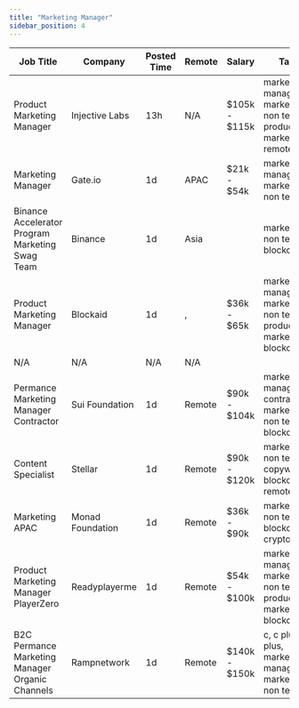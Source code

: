 ```yaml
---
title: "Marketing Manager"
sidebar_position: 4
---
```


| Job Title | Company | Posted Time | Remote | Salary | Tags | Apply Link |
|-----------|---------|-------------|--------|--------|------|------------|
| Product Marketing Manager | Injective Labs | 13h | N/A | $105k - $115k | marketing manager, marketing, non tech, product marketing, remote | [Apply](https://web3.career/product-marketing-manager-injectivelabs/96571) |
| Marketing Manager | Gate.io | 1d | APAC | $21k - $54k | marketing manager, marketing, non tech | [Apply](https://web3.career/marketing-manager-gate-io/96535) |
| Binance Accelerator Program Marketing Swag Team | Binance | 1d | Asia |  | marketing, non tech, blockchain | [Apply](https://web3.career/binance-accelerator-program-marketing-swag-team-binance/96512) |
| Product Marketing Manager | Blockaid | 1d | , | $36k - $65k | marketing manager, marketing, non tech, product marketing, blockchain | [Apply](https://web3.career/product-marketing-manager-blockaid/96504) |
| N/A | N/A | N/A | N/A |  |  | [Apply](https://web3.career/metana) |
| Permance Marketing Manager Contractor | Sui Foundation | 1d | Remote | $90k - $104k | marketing manager, contractor, marketing, non tech, blockchain | [Apply](https://web3.career/performance-marketing-manager-contractor-suifoundation/96454) |
| Content Specialist | Stellar | 1d | Remote | $90k - $120k | marketing, non tech, copywriting, blockchain, remote | [Apply](https://web3.career/content-specialist-stellar/96444) |
| Marketing APAC | Monad Foundation | 1d | Remote | $36k - $90k | marketing, non tech, blockchain, crypto, defi | [Apply](https://web3.career/marketing-apac-monadfoundation/96438) |
| Product Marketing Manager PlayerZero | Readyplayerme | 1d | Remote | $54k - $100k | marketing manager, marketing, non tech, product marketing, blockchain | [Apply](https://web3.career/product-marketing-manager-for-playerzero-readyplayerme/92180) |
| B2C Permance Marketing Manager Organic Channels | Rampnetwork | 1d | Remote | $140k - $150k | c, c plus plus, marketing manager, marketing, non tech | [Apply](https://web3.career/b2c-performance-marketing-manager-organic-channels-rampnetwork/95812) |
